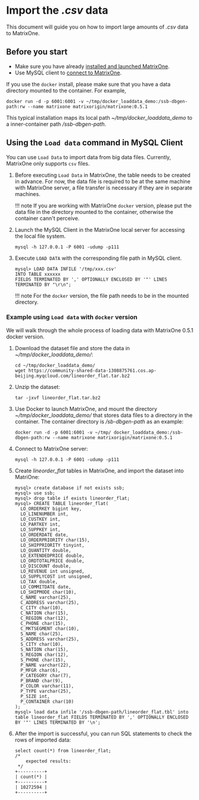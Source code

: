 # Import the *.csv* data

This document will guide you on how to import large amounts of *.csv* data to MatrixOne.

## Before you start

- Make sure you have already [installed and launched MatrixOne](https://docs.matrixorigin.io/0.5.1/MatrixOne/Get-Started/install-standalone-matrixone/).
- Use MySQL client to [connect to MatrixOne](https://docs.matrixorigin.io/0.5.1/MatrixOne/Get-Started/connect-to-matrixone-server/).

If you use the `docker` install, please make sure that you have a data directory mounted to the container. For example,

```T
docker run -d -p 6001:6001 -v ~/tmp/docker_loaddata_demo:/ssb-dbgen-path:rw --name matrixone matrixorigin/matrixone:0.5.1
```

This typical installation maps its local path *~/tmp/docker_loaddata_demo* to a inner-container path */ssb-dbgen-path*.

## Using the `Load data` command in MySQL Client

You can use `Load Data` to import data from big data files. Currently, MatrixOne only supports `csv` files.

1. Before executing `Load Data` in MatrixOne, the table needs to be created in advance. For now, the data file is required to be at the same machine with MatrixOne server, a file transfer is necessary if they are in separate machines.

    !!! note
        If you are working with MatrixOne `docker` version, please put the data file in the directory mounted to the container, otherwise the container cann't perceive.

2. Launch the MySQL Client in the MatrixOne local server for accessing the local file system.

    ```
    mysql -h 127.0.0.1 -P 6001 -udump -p111
    ```

3. Execute `LOAD DATA` with the corresponding file path in MySQL client.

    ```
    mysql> LOAD DATA INFILE '/tmp/xxx.csv'
    INTO TABLE xxxxxx
    FIELDS TERMINATED BY ',' OPTIONALLY ENCLOSED BY '"' LINES TERMINATED BY "\r\n";
    ```

    !!! note
        For the `docker` version, the file path needs to be in the mounted directory.

### Example using `Load data` with `docker` version

We will walk through the whole process of loading data with MatrixOne 0.5.1 docker version.

1. Download the dataset file and store the data in *~/tmp/docker_loaddata_demo/*:

    ```
    cd ~/tmp/docker_loaddata_demo/
    wget https://community-shared-data-1308875761.cos.ap-beijing.myqcloud.com/lineorder_flat.tar.bz2
    ```

2. Unzip the dataset:

    ```
    tar -jxvf lineorder_flat.tar.bz2
    ```

3. Use Docker to launch MatrixOne, and mount the directory *~/tmp/docker_loaddata_demo/* that stores data files to a directory in the container. The container directory is */sb-dbgen-path* as an example:

    ```
    docker run -d -p 6001:6001 -v ~/tmp/ docker_loaddata_demo:/ssb-dbgen-path:rw --name matrixone matrixorigin/matrixone:0.5.1
    ```

4. Connect to MatrixOne server:

    ```
    mysql -h 127.0.0.1 -P 6001 -udump -p111
    ```

5. Create *lineorder_flat* tables in MatrixOne, and import the dataset into MatriOne:

    ```
    mysql> create database if not exists ssb;
    mysql> use ssb;
    mysql> drop table if exists lineorder_flat;
    mysql> CREATE TABLE lineorder_flat(
      LO_ORDERKEY bigint key,
      LO_LINENUMBER int,
      LO_CUSTKEY int,
      LO_PARTKEY int,
      LO_SUPPKEY int,
      LO_ORDERDATE date,
      LO_ORDERPRIORITY char(15),
      LO_SHIPPRIORITY tinyint,
      LO_QUANTITY double,
      LO_EXTENDEDPRICE double,
      LO_ORDTOTALPRICE double,
      LO_DISCOUNT double,
      LO_REVENUE int unsigned,
      LO_SUPPLYCOST int unsigned,
      LO_TAX double,
      LO_COMMITDATE date,
      LO_SHIPMODE char(10),
      C_NAME varchar(25),
      C_ADDRESS varchar(25),
      C_CITY char(10),
      C_NATION char(15),
      C_REGION char(12),
      C_PHONE char(15),
      C_MKTSEGMENT char(10),
      S_NAME char(25),
      S_ADDRESS varchar(25),
      S_CITY char(10),
      S_NATION char(15),
      S_REGION char(12),
      S_PHONE char(15),
      P_NAME varchar(22),
      P_MFGR char(6),
      P_CATEGORY char(7),
      P_BRAND char(9),
      P_COLOR varchar(11),
      P_TYPE varchar(25),
      P_SIZE int,
      P_CONTAINER char(10)
    );
    mysql> load data infile '/ssb-dbgen-path/lineorder_flat.tbl' into table lineorder_flat FIELDS TERMINATED BY ',' OPTIONALLY ENCLOSED BY '"' LINES TERMINATED BY '\n';
    ```

6. After the import is successful, you can run SQL statements to check the rows of imported data:

    ```
    select count(*) from lineorder_flat;
    /*
        expected results:
     */
    +----------+
    | count(*) |
    +----------+
    | 10272594 |
    +----------+
    ```
